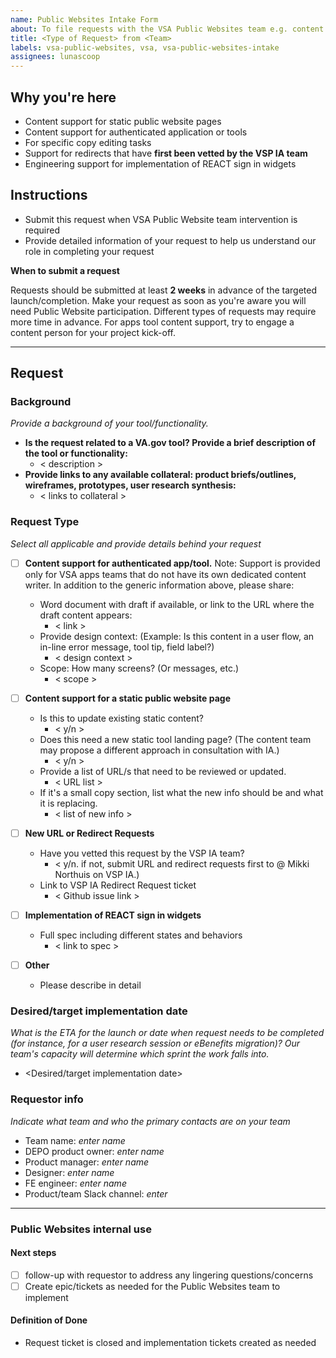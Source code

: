 ```yaml
---
name: Public Websites Intake Form
about: To file requests with the VSA Public Websites team e.g. content support or redirects.
title: <Type of Request> from <Team>
labels: vsa-public-websites, vsa, vsa-public-websites-intake
assignees: lunascoop
---
```


## Why you're here
- Content support for static public website pages
- Content support for authenticated application or tools
- For specific copy editing tasks
- Support for redirects that have **first been vetted by the VSP IA team**
- Engineering support for implementation of REACT sign in widgets

## Instructions
* Submit this request when VSA Public Website team intervention is required
* Provide detailed information of your request to help us understand our role in completing your request 

__When to submit a request__

Requests should be submitted at least **2 weeks** in advance of the targeted launch/completion.  Make your request as soon as you're aware you will need Public Website participation. Different types of requests may require more time in advance. For apps tool content support, try to engage a content person for your project kick-off.

---

## Request

### Background
*Provide a background of your tool/functionality.*

* **Is the request related to a VA.gov tool? Provide a brief description of the tool or functionality:**  
   * < description >
* **Provide links to any available collateral: product briefs/outlines, wireframes, prototypes, user research synthesis:** 
   * < links to collateral >


### Request Type
*Select all applicable and provide details behind your request* 

- [ ] **Content support for authenticated app/tool.** Note: Support is provided only for VSA apps teams that do not have its own dedicated content writer. In addition to the generic information above, please share:
   * Word document with draft if available, or link to the URL where the draft content appears:
      * < link > 
   * Provide design context: (Example: Is this content in a user flow, an in-line error message, tool tip, field label?)
      * < design context >
   * Scope: How many screens? (Or messages, etc.) 
      * < scope > 
      
      
- [ ] **Content support for a static public website page**
   * Is this to update existing static content? 
      * < y/n >
   * Does this need a new static tool landing page? (The content team may propose a different approach in consultation with IA.)
      * < y/n >
   * Provide a list of URL/s that need to be reviewed or updated. 
      * < URL list >
   * If it's a small copy section, list what the new info should be and what it is replacing.
      * < list of new info >


- [ ] **New URL or Redirect Requests**
   * Have you vetted this request by the VSP IA team?
      * < y/n. if not, submit URL and redirect requests first to @ Mikki Northuis on VSP IA.)
   * Link to VSP IA Redirect Request ticket
      * < Github issue link >
      

   
- [ ] **Implementation of REACT sign in widgets**
   * Full spec including different states and behaviors
      * < link to spec >
     
- [ ] **Other**
   * Please describe in detail
      

### Desired/target implementation date
*What is the ETA for the launch or date when request needs to be completed (for instance, for a user research session or eBenefits migration)? Our team's capacity will determine which sprint the work falls into.*

* <Desired/target implementation date>


### Requestor info
*Indicate what team and who the primary contacts are on your team* 

- Team name: *enter name*
- DEPO product owner: *enter name*
- Product manager: *enter name*
- Designer: *enter name*
- FE engineer: *enter name*
- Product/team Slack channel: *enter*


--- 
### Public Websites internal use

#### Next steps
- [ ] follow-up with requestor to address any lingering questions/concerns
- [ ] Create epic/tickets as needed for the Public Websites team to implement

#### Definition of Done
* Request ticket is closed and implementation tickets created as needed
